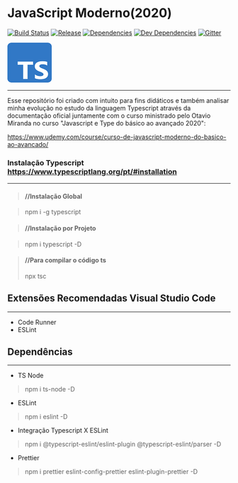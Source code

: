 # JavaScript Moderno(2020)

[![Build Status](https://travis-ci.org/verekia/js-stack-from-scratch.svg?branch=master)](https://travis-ci.org/verekia/js-stack-from-scratch)
[![Release](https://img.shields.io/github/release/verekia/js-stack-from-scratch.svg?style=flat-square)](https://github.com/verekia/js-stack-from-scratch/releases)
[![Dependencies](https://img.shields.io/david/verekia/js-stack-boilerplate.svg?style=flat-square)](https://david-dm.org/verekia/js-stack-boilerplate)
[![Dev Dependencies](https://img.shields.io/david/dev/verekia/js-stack-boilerplate.svg?style=flat-square)](https://david-dm.org/verekia/js-stack-boilerplate?type=dev)
[![Gitter](https://img.shields.io/gitter/room/js-stack-from-scratch/Lobby.svg?style=flat-square)](https://gitter.im/js-stack-from-scratch/)

[![Webpack](./assets/img/typescript.png)](https://www.typescriptlang.org/)

---
 Esse repositório foi criado com intuito para fins didáticos e também analisar minha evolução no estudo da linguagem Typescript através da documentação oficial juntamente com o curso ministrado pelo Otavio Miranda no curso "Javascript e Type do básico  ao avançado 2020":

 <https://www.udemy.com/course/curso-de-javascript-moderno-do-basico-ao-avancado/>

 
 ### Instalação Typescript https://www.typescriptlang.org/pt/#installation
  ____
 >#### //Instalação Global

 > npm i -g typescript

 >#### //Instalação por Projeto

 > npm i typescript -D

 > #### //Para compilar o código ts
 > npx tsc

## Extensões Recomendadas Visual Studio Code
___
* Code Runner
* ESLint

 ## Dependências
 ____
* TS Node
> npm i ts-node -D

* ESLint
> npm i eslint -D

* Integração Typescript X ESLint
> npm i @typescript-eslint/eslint-plugin @typescript-eslint/parser -D 

* Prettier
> npm i prettier eslint-config-prettier eslint-plugin-prettier -D